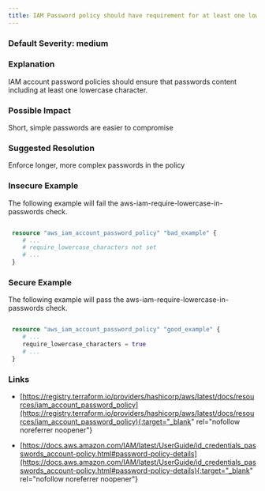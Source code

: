 ```yaml
---
title: IAM Password policy should have requirement for at least one lowercase character.
---
```


### Default Severity: <span class="severity medium">medium</span>

### Explanation

IAM account password policies should ensure that passwords content including at least one lowercase character.

### Possible Impact
Short, simple passwords are easier to compromise

### Suggested Resolution
Enforce longer, more complex passwords in the policy


### Insecure Example

The following example will fail the aws-iam-require-lowercase-in-passwords check.
```terraform

 resource "aws_iam_account_password_policy" "bad_example" {
 	# ...
 	# require_lowercase_characters not set
 	# ...
 }
```



### Secure Example

The following example will pass the aws-iam-require-lowercase-in-passwords check.
```terraform

 resource "aws_iam_account_password_policy" "good_example" {
 	# ...
 	require_lowercase_characters = true
 	# ...
 }
```



### Links


- [https://registry.terraform.io/providers/hashicorp/aws/latest/docs/resources/iam_account_password_policy](https://registry.terraform.io/providers/hashicorp/aws/latest/docs/resources/iam_account_password_policy){:target="_blank" rel="nofollow noreferrer noopener"}

- [https://docs.aws.amazon.com/IAM/latest/UserGuide/id_credentials_passwords_account-policy.html#password-policy-details](https://docs.aws.amazon.com/IAM/latest/UserGuide/id_credentials_passwords_account-policy.html#password-policy-details){:target="_blank" rel="nofollow noreferrer noopener"}



